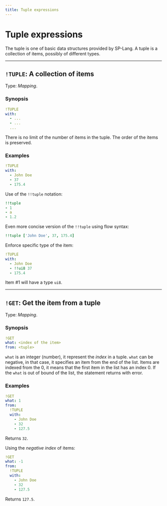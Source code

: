 ```yaml
---
title: Tuple expressions
---
```


# Tuple expressions



The tuple is one of basic data structures provided by SP-Lang.
A tuple is a collection of items, possibly of different types.

--- 

## `!TUPLE`: A collection of items 

Type:  _Mapping_.

### Synopsis

```yaml
!TUPLE
with:
  - ...
  - ...
  ...
```

There is no limit of the number of items in the tuple.
The order of the items is preserved.


### Examples

```yaml
!TUPLE
with:
  - John Doe
  - 37
  - 175.4
```


Use of the `!!tuple` notation:

```yaml
!!tuple
- 1
- a
- 1.2
```


Even more concise version of the `!!tuple` using flow syntax:

```yaml
!!tuple ['John Doe', 37, 175.4]
```


Enforce specific type of the item:

```yaml
!TUPLE
with:
  - John Doe
  - !!ui8 37
  - 175.4
```

Item #1 will have a type `ui8`.


--- 

## `!GET`: Get the item from a tuple 

Type: _Mapping_.

### Synopsis

```yaml
!GET
what: <index of the item>
from: <tuple>
```

`what` is an integer (number), it represent the _index_ in a tuple.
`what` can be negative, in that case, it specifies an item from the end of the list.
Items are indexed from the 0, it means that the first item in the list has an index 0.
If the `what` is out of bound of the list, the statement returns with error.


### Examples

```yaml
!GET
what: 1
from:
  !TUPLE
  with:
    - John Doe
    - 32
    - 127.5
```

Returns `32`.


Using the _negative index_ of items:

```yaml
!GET
what: -1
from:
  !TUPLE
  with:
    - John Doe
    - 32
    - 127.5
```

Returns `127.5`.
